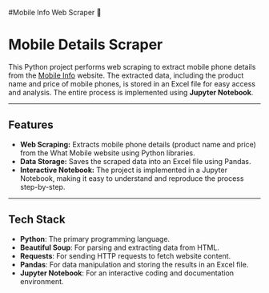 #Mobile Info Web Scraper 📱
# Mobile Details Scraper

This Python project performs web scraping to extract mobile phone details from the [Mobile Info](https://mobileinfo.pk/mobile/?battery=6001-7000-mah) website. The extracted data, including the product name and price of mobile phones, is stored in an Excel file for easy access and analysis. The entire process is implemented using **Jupyter Notebook**.

---

## Features

- **Web Scraping:** Extracts mobile phone details (product name and price) from the What Mobile website using Python libraries.
- **Data Storage:** Saves the scraped data into an Excel file using Pandas.
- **Interactive Notebook:** The project is implemented in a Jupyter Notebook, making it easy to understand and reproduce the process step-by-step.

---

## Tech Stack

- **Python**: The primary programming language.
- **Beautiful Soup**: For parsing and extracting data from HTML.
- **Requests**: For sending HTTP requests to fetch website content.
- **Pandas**: For data manipulation and storing the results in an Excel file.
- **Jupyter Notebook**: For an interactive coding and documentation environment.
